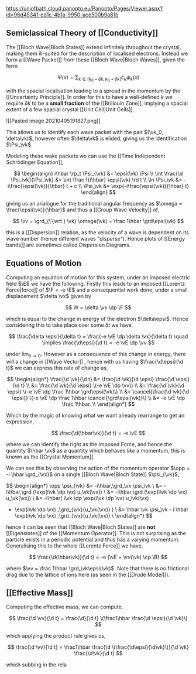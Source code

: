 https://uniofbath.cloud.panopto.eu/Panopto/Pages/Viewer.aspx?id=96d45341-ed1c-4b1a-9950-ace500b9a81b

## Semiclassical Theory of [[Conductivity]]

The [[Bloch Wave|Bloch States]] extend infinitely throughout the crystal, making them ill-suited for the description of localised electrons. Instead we form a [[Wave Packet]] from these [[Bloch Wave|Bloch Waves]], given the form

$$
\Psi(x) = \sum_{k \in [k_0 - \delta k, k_0 + \delta k]} c_k \psi_k(x)
$$

with the spacial localisation leading to a spread in the momentum by the [[Uncertainty Principle]]. In order for this to have a well-defined $k$ we require $\delta k$ to be a **small fraction** of the [[Brillouin Zone]], implying a spacial extent of a few spacial crystal [[Unit Cell|Unit Cells]]. 

![[Pasted image 20210405191827.png]]

This allows us to identify each wave packet with the pair $(\vk_0, \delta\vk)$, however often $\delta\vk$ is elided, giving us the identification $\Psi_\vk$.

Modeling these wake packets we can use the [[Time Independent Schrödinger Equation]],

$$
\begin{align}
i\hbar \rp_t \Psi_{\vk}  &= \epsi(\vk) \Psi \\
\int \frac{\d \Psi_\vk}{\Psi_\vk} &= \int \frac 1{i\hbar} \epsi(\vk) \rd t \\
\ln \Psi_\vk &= -i\frac{\epsi(\vk)}{\hbar} t + c \\
\Psi_\vk &= \exp{-i\frac{\epsi(\vk)}{\hbar} t}
\end{align}
$$

giving us an analogue for the traditional angular frequency as $\omega = \frac{\epsi(\vk)}{\hbar}$  and thus a [[Group Wave Velocity]] of,

$$
\vv = \grd_{\'{wrt } \vk} \omega(\vk) = \frac 1\hbar \grd\epsi(\vk)
$$

this is a [[Dispersion]] relation, as the velocity of a wave is dependent on its wave number (hence different waves *"disperse"*). Hence plots of [[Energy bands]] are sometimes called Dispersion Diagrams.

## Equations of Motion

Computing an equation of motion for this system, under an imposed electric field $\E$ we have the following. Firstly this leads to an imposed [[Lorentz Force|force]] of $\F = -e \E$ and a consequential work done, under a small displacement $\delta \vx$ given by

$$
W = \delta \vx \dp \F
$$

which is equal to the change in energy of the electron $\delta\epsi$. Hence considering this to take place over some $\delta t$ we have

$$
\frac{\delta \epsi}{\delta t} = 
\frac{-e \vE \dp \delta \vx}{\delta t}
\quad \implies
\frac{\d\epsi}{\d t} = -e \vE \dp \vv
$$

under $\lim_{\delta \to 0}$. However as a consequence of this change in energy, there will a change in [[Wave Vector]]
, hence with us having $\frac{\d\epsi}{\d t}$ we can express this rate of change as,

$$
\begin{align*}
\frac{\d \vk}{\d t} 
&= \frac{\d \vk}{\d \epsi} \frac{\d \epsi}{\d t} \\
&= \frac{\d \vk}{\d \epsi} \(-e \vE \dp \vv\) \\
&= \frac{\d \vk}{\d \epsi} \(-e \vE \dp \frac 1\hbar \grd\epsi(\vk)\) \\
&= \cancel{\frac{\d \vk}{\d \epsi}} \(-e \vE \dp \frac 1\hbar \cancel{\grd\epsi(\vk)}\) \\
&= -e \vE \dp \frac 1\hbar. \\
\end{align*}
$$

Which by the magic of knowing what we want already rearrange to get an expression,

$$
\frac{\d(\hbar\vk)}{\d t} = -e \vE
$$

where we can identify the right as the imposed Force, and hence the quantity $\hbar \vk$ as a quantity which behaves *like* a momentum, this is known as the [[Crystal Momentum]].

We can see this by observing the action of the momentum operator $\opp = -i \hbar \grd_{\vx}$ on a single [[Bloch Wave|Bloch State]] $\psi_{\vk}$,

$$
\begin{align*}
\opp \psi_{\vk}
&= -i\hbar\,\grd_\vx \psi_\vk \\
&= -i\hbar\,\grd (\exp(i\vk \dp \vx) u_\vk(\vx)) \\
&= -i\hbar\,\grd (\exp(i\vk \dp \vx) u_\vk(\vx)) \\
&= -i\hbar\(
	i\vk \dp \exp(i\vk \dp \vx) u_\vk(\vx)
  + \exp(i\vk \dp \vx) \,\grd_{\vx}{u_\vk(\vx)}
\) \\
&=
	\hbar \vk \psi_\vk -
    i \hbar \exp(i\vk \dp \vx) \,\grd_{\vx}{u_\vk(\vx)} \\
\end{align*}
$$

hence it can be seen that [[Bloch Wave|Bloch States]] are **not** [[Eigenstates]] of the [[Momentum Operator]]. This is not surprising as the particle exists in a periodic potential and thus has a varying momentum. Generalising this to the whole [[Lorentz Force]] we have,

$$
\frac{\d(\hbar\vk)}{\d t} = -e (\vE + \vv(\vk) \cp \B)
$$

where $\vv = \frac 1\hbar \grd_\vk\epsi(\vk)$. Note that there is no frictional drag due to the lattice of ions here (as seen in the [[Drude Model]]).

## [[Effective Mass]]

Computing the effective mass, we can compute,

$$
\frac{\d \vv}{\d t} = \frac{\d}{\d t} \(\frac1\hbar \frac{\d \epsi}{\d \vk}\)
$$

which applying the product rule gives us,

$$
\frac{\d \vv}{\d t} =
\frac1\hbar
\frac{\d \(\frac{\d\epsi}{\d\vk}\)}{\d \vk} 
\frac{\d\vk}{\d t}
$$

which subbing in the rela

